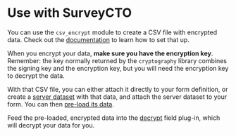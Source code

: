 # Use with SurveyCTO

You can use the `csv_encrypt` module to create a CSV file with encrypted data. Check out the [documentation](csv_encrypt.md) to learn how to set that up.

When you encrypt your data, **make sure you have the encryption key**. Remember: the key normally returned by the `cryptography` library combines the signing key and the encryption key, but you will need the encryption key to decrypt the data.

With that CSV file, you can either attach it directly to your form definition, or create a [server dataset](https://support.surveycto.com/hc/en-us/articles/11854064982675) with that data, and attach the server dataset to your form. You can then [pre-load its data](https://docs.surveycto.com/02-designing-forms/03-advanced-topics/03.preloading.html).

Feed the pre-loaded, encrypted data into the [decrypt](https://github.com/surveycto/decrypt/blob/main/README.md) field plug-in, which will decrypt your data for you.
